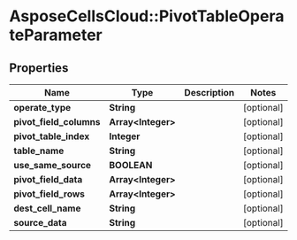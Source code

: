 # AsposeCellsCloud::PivotTableOperateParameter

## Properties
Name | Type | Description | Notes
------------ | ------------- | ------------- | -------------
**operate_type** | **String** |  | [optional] 
**pivot_field_columns** | **Array&lt;Integer&gt;** |  | [optional] 
**pivot_table_index** | **Integer** |  | [optional] 
**table_name** | **String** |  | [optional] 
**use_same_source** | **BOOLEAN** |  | [optional] 
**pivot_field_data** | **Array&lt;Integer&gt;** |  | [optional] 
**pivot_field_rows** | **Array&lt;Integer&gt;** |  | [optional] 
**dest_cell_name** | **String** |  | [optional] 
**source_data** | **String** |  | [optional] 


